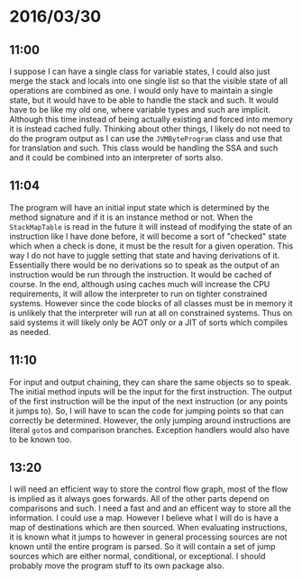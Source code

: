 # 2016/03/30

## 11:00

I suppose I can have a single class for variable states, I could also just
merge the stack and locals into one single list so that the visible state of
all operations are combined as one. I would only have to maintain a single
state, but it would have to be able to handle the stack and such. It would
have to be like my old one, where variable types and such are implicit.
Although this time instead of being actually existing and forced into memory
it is instead cached fully. Thinking about other things, I likely do not need
to do the program output as I can use the `JVMByteProgram` class and use that
for translation and such. This class would be handling the SSA and such and
it could be combined into an interpreter of sorts also.

## 11:04

The program will have an initial input state which is determined by the method
signature and if it is an instance method or not. When the `StackMapTable` is
read in the future it will instead of modifying the state of an instruction
like I have done before, it will become a sort of "checked" state which when
a check is done, it must be the result for a given operation. This way I do
not have to juggle setting that state and having derivations of it. Essentially
there would be no derivations so to speak as the output of an instruction would
be run through the instruction. It would be cached of course. In the end,
although using caches much will increase the CPU requirements, it will allow
the interpreter to run on tighter constrained systems. However since the code
blocks of all classes must be in memory it is unlikely that the interpreter
will run at all on constrained systems. Thus on said systems it will likely
only be AOT only or a JIT of sorts which compiles as needed.

## 11:10

For input and output chaining, they can share the same objects so to speak.
The initial method inputs will be the input for the first instruction. The
output of the first instruction will be the input of the next instruction (or
any points it jumps to). So, I will have to scan the code for jumping points
so that can correctly be determined. However, the only jumping around
instructions are literal `goto`s and comparison branches. Exception handlers
would also have to be known too.

## 13:20

I will need an efficient way to store the control flow graph, most of the flow
is implied as it always goes forwards. All of the other parts depend on
comparisons and such. I need a fast and and an efficent way to store all the
information. I could use a map. However I believe what I will do is have a map
of destinations which are then sourced. When evaluating instructions, it is
known what it jumps to however in general processing sources are not known
until the entire program is parsed. So it will contain a set of jump sources
which are either normal, conditional, or exceptional. I should probably move
the program stuff to its own package also.

